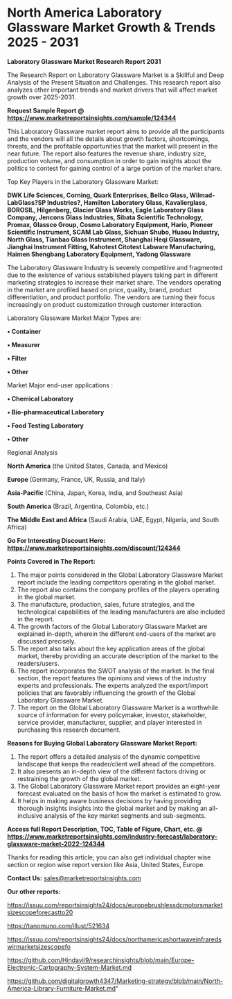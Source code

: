 # North America Laboratory Glassware Market Growth & Trends 2025 - 2031

<strong>Laboratory Glassware Market Research Report 2031</strong>

The Research Report on Laboratory Glassware Market is a Skillful and Deep Analysis of the Present Situation and Challenges. This research report also analyzes other important trends and market drivers that will affect market growth over 2025-2031.

<strong>Request Sample Report @ <a href=https://www.marketreportsinsights.com/sample/124344>https://www.marketreportsinsights.com/sample/124344</a></strong>

This Laboratory Glassware market report aims to provide all the participants and the vendors will all the details about growth factors, shortcomings, threats, and the profitable opportunities that the market will present in the near future. The report also features the revenue share, industry size, production volume, and consumption in order to gain insights about the politics to contest for gaining control of a large portion of the market share.

Top Key Players in the Laboratory Glassware Market:

<strong>DWK Life Sciences, Corning, Quark Enterprises, Bellco Glass, Wilmad-LabGlass?SP Industries?, Hamilton Laboratory Glass, Kavalierglass, BOROSIL, Hilgenberg, Glacier Glass Works, Eagle Laboratory Glass Company, Jencons Glass Industries, Sibata Scientific Technology, Promax, Glassco Group, Cosmo Laboratory Equipment, Hario, Pioneer Scientific Instrument, SCAM Lab Glass, Sichuan Shubo, Huaou Industry, North Glass, Tianbao Glass Instrument, Shanghai Heqi Glassware, Jianghai Instrument Fitting, Kahotest Citotest Labware Manufacturing, Haimen Shengbang Laboratory Equipment, Yadong Glassware</strong>

The Laboratory Glassware Industry is severely competitive and fragmented due to the existence of various established players taking part in different marketing strategies to increase their market share. The vendors operating in the market are profiled based on price, quality, brand, product differentiation, and product portfolio. The vendors are turning their focus increasingly on product customization through customer interaction.

Laboratory Glassware Market Major Types are:

<strong>• Container

• Measurer

• Filter

• Other</strong>

Market Major end-user applications :

<strong>• Chemical Laboratory

• Bio-pharmaceutical Laboratory

• Food Testing Laboratory

• Other</strong>

Regional Analysis

</u><strong><b>North America</b></strong> (the United States, Canada, and Mexico)

<strong><b>Europe </b></strong>(Germany, France, UK, Russia, and Italy)

<strong><b>Asia-Pacific</b></strong> (China, Japan, Korea, India, and Southeast Asia)

<strong><b>South America</b></strong> (Brazil, Argentina, Colombia, etc.)

<strong><b>The Middle East and Africa</b></strong> (Saudi Arabia, UAE, Egypt, Nigeria, and South Africa)

<strong>Go For Interesting Discount Here: <a href=https://www.marketreportsinsights.com/discount/124344>https://www.marketreportsinsights.com/discount/124344</a></strong>

<strong>Points Covered in The Report:</strong>
<ol>
  <li>The major points considered in the Global Laboratory Glassware Market report include the leading competitors operating in the global market.</li>
  <li>The report also contains the company profiles of the players operating in the global market.</li>
  <li>The manufacture, production, sales, future strategies, and the technological capabilities of the leading manufacturers are also included in the report.</li>
  <li>The growth factors of the Global Laboratory Glassware Market are explained in-depth, wherein the different end-users of the market are discussed precisely.</li>
  <li>The report also talks about the key application areas of the global market, thereby providing an accurate description of the market to the readers/users.</li>
  <li>The report incorporates the SWOT analysis of the market. In the final section, the report features the opinions and views of the industry experts and professionals. The experts analyzed the export/import policies that are favorably influencing the growth of the Global Laboratory Glassware Market.</li>
  <li>The report on the Global Laboratory Glassware Market is a worthwhile source of information for every policymaker, investor, stakeholder, service provider, manufacturer, supplier, and player interested in purchasing this research document.</li>
</ol>
<strong>Reasons for Buying Global Laboratory Glassware Market Report:</strong>

<ol>
  <li>The report offers a detailed analysis of the dynamic competitive landscape that keeps the reader/client well ahead of the competitors.</li>
  <li>It also presents an in-depth view of the different factors driving or restraining the growth of the global market.</li>
  <li>The Global Laboratory Glassware Market report provides an eight-year forecast evaluated on the basis of how the market is estimated to grow.</li>
  <li>It helps in making aware business decisions by having providing thorough insights insights into the global market and by making an all-inclusive analysis of the key market segments and sub-segments.</li>
</ol>
<strong>Access full Report Description, TOC, Table of Figure, Chart, etc. @ <a href=https://www.marketreportsinsights.com/industry-forecast/laboratory-glassware-market-2022-124344>https://www.marketreportsinsights.com/industry-forecast/laboratory-glassware-market-2022-124344</a></strong>


Thanks for reading this article; you can also get individual chapter wise section or region wise report version like Asia, United States, Europe.

<strong>Contact Us:</strong>
sales@marketreportsinsights.com

<strong>Our other reports:</strong>

<a href=https://issuu.com/reportsinsights24/docs/europebrushlessdcmotorsmarketsizescopeforecastto20>https://issuu.com/reportsinsights24/docs/europebrushlessdcmotorsmarketsizescopeforecastto20</a>

<a href=https://tanomuno.com/illust/521634>https://tanomuno.com/illust/521634</a>

<a href=https://issuu.com/reportsinsights24/docs/northamericashortwaveinfraredswirmarketsizescopefo>https://issuu.com/reportsinsights24/docs/northamericashortwaveinfraredswirmarketsizescopefo</a>

<a href=https://github.com/Hindavii9/researchinsights/blob/main/Europe-Electronic-Cartography-System-Market.md>https://github.com/Hindavii9/researchinsights/blob/main/Europe-Electronic-Cartography-System-Market.md</a>

<a href=https://github.com/digitalgrowth4347/Marketing-strategy/blob/main/North-America-Library-Furniture-Market.md>https://github.com/digitalgrowth4347/Marketing-strategy/blob/main/North-America-Library-Furniture-Market.md</a>"
